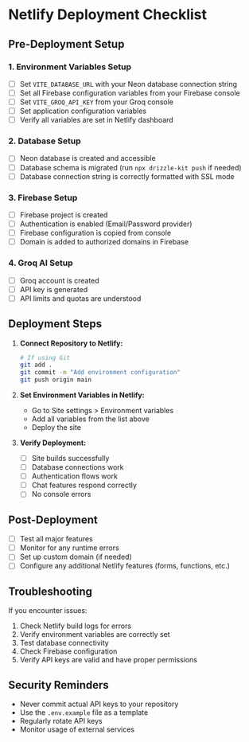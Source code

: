 
# Netlify Deployment Checklist

## Pre-Deployment Setup

### 1. Environment Variables Setup
- [ ] Set `VITE_DATABASE_URL` with your Neon database connection string
- [ ] Set all Firebase configuration variables from your Firebase console
- [ ] Set `VITE_GROQ_API_KEY` from your Groq console
- [ ] Set application configuration variables
- [ ] Verify all variables are set in Netlify dashboard

### 2. Database Setup
- [ ] Neon database is created and accessible
- [ ] Database schema is migrated (run `npx drizzle-kit push` if needed)
- [ ] Database connection string is correctly formatted with SSL mode

### 3. Firebase Setup
- [ ] Firebase project is created
- [ ] Authentication is enabled (Email/Password provider)
- [ ] Firebase configuration is copied from console
- [ ] Domain is added to authorized domains in Firebase

### 4. Groq AI Setup
- [ ] Groq account is created
- [ ] API key is generated
- [ ] API limits and quotas are understood

## Deployment Steps

1. **Connect Repository to Netlify:**
   ```bash
   # If using Git
   git add .
   git commit -m "Add environment configuration"
   git push origin main
   ```

2. **Set Environment Variables in Netlify:**
   - Go to Site settings > Environment variables
   - Add all variables from the list above
   - Deploy the site

3. **Verify Deployment:**
   - [ ] Site builds successfully
   - [ ] Database connections work
   - [ ] Authentication flows work
   - [ ] Chat features respond correctly
   - [ ] No console errors

## Post-Deployment

- [ ] Test all major features
- [ ] Monitor for any runtime errors
- [ ] Set up custom domain (if needed)
- [ ] Configure any additional Netlify features (forms, functions, etc.)

## Troubleshooting

If you encounter issues:
1. Check Netlify build logs for errors
2. Verify environment variables are correctly set
3. Test database connectivity
4. Check Firebase configuration
5. Verify API keys are valid and have proper permissions

## Security Reminders

- Never commit actual API keys to your repository
- Use the `.env.example` file as a template
- Regularly rotate API keys
- Monitor usage of external services
